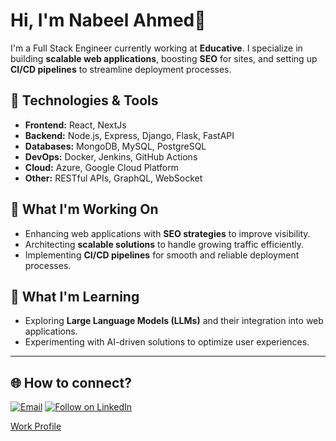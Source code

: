 # Hi, I'm Nabeel Ahmed👋

I'm a Full Stack Engineer currently working at **Educative**. I specialize in building **scalable web applications**, boosting **SEO** for sites, and setting up **CI/CD pipelines** to streamline deployment processes.

## 🔧 Technologies & Tools
- **Frontend:** React, NextJs
- **Backend:** Node.js, Express, Django, Flask, FastAPI
- **Databases:** MongoDB, MySQL, PostgreSQL
- **DevOps:** Docker, Jenkins, GitHub Actions
- **Cloud:** Azure, Google Cloud Platform
- **Other:** RESTful APIs, GraphQL, WebSocket

## 🚀 What I'm Working On
- Enhancing web applications with **SEO strategies** to improve visibility.
- Architecting **scalable solutions** to handle growing traffic efficiently.
- Implementing **CI/CD pipelines** for smooth and reliable deployment processes.
  
## 🌱 What I'm Learning
- Exploring **Large Language Models (LLMs)** and their integration into web applications.
- Experimenting with AI-driven solutions to optimize user experiences.

---

<h2 align="left">🌐 How to connect?</h2>
<p align="left">
  <a href="mailto:nabeelahmedamir@gmail.com"><img title="Email" src="https://img.shields.io/badge/Gmail-D14836?style=for-the-badge&logo=gmail&logoColor=white"/></a>
  <a href="https://www.linkedin.com/in/nabeel-ahmed-amir/"><img title="Follow on LinkedIn" src="https://img.shields.io/badge/LinkedIn-0077B5?style=for-the-badge&logo=linkedin&logoColor=white"/></a>
</p>


<a href="https://github.com/nabeel-ahmed-work"> Work Profile </a>


